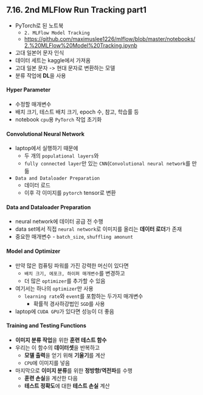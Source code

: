 ## 7.16. 2nd MLFlow Run Tracking part1
- PyTorch로 된 노트북
  - `2. MLFlow Model Tracking`
  - https://github.com/maximuslee1226/mlflow/blob/master/notebooks/2.%20MLFlow%20Model%20Tracking.ipynb
- 고대 일본어 문자 인식
- 데이터 세트는 kaggle에서 가져옴
- 고대 일본 문자 -> 현대 문자로 변환하는 모델
- 분류 작업에 **DL**을 사용

#### Hyper Parameter
- 수정할 매개변수
- 배치 크기, 테스트 배치 크기, epoch 수, 참고, 학습률 등
- notebook `cpu`용 `PyTorch` 작업 초기화

#### Convolutional Neural Network
- laptop에서 실행하기 때문에
  - 두 개의 `populational layers`와
  - `fully connected layer`만 있는 `CNN`(`Convolutional neural network`를 만듦
- `Data and Dataloader Preparation`
  - 데이터 로드
  - 이후 각 이미지를 `pytorch` tensor로 변환

#### Data and Dataloader Preparation
- neural network에 데이터 공급 전 수행
- data set에서 직접 `neural network`로 이미지를 올리는 **데이터 로더**가 존재
- 중요한 매개변수 - `batch_size`, `shuffling amonunt`

#### Model and Optimizer
- 만약 많은 컴퓨팅 파워를 가진 강력한 머신이 있다면
  - `배치 크기, 에포크, 하이퍼 매개변수`를 변경하고
  - 더 많은 `optimizer`를 추가할 수 있음
- 여기서는 하나의 `optimizer`만 사용
  - `learning rate`와 `event`를 포함하는 두가지 매개변수
    - 확률적 경사하강법인 `SGD`를 사용
- laptop에 `CUDA GPU`가 있다면 성능이 더 좋음

#### Training and Testing Functions
- **이미지 분류 작업**을 위한 **훈련 테스트 함수**
- 우리는 이 함수의 **데이터셋**을 반복하고
  - **모델 출력**을 얻기 위해 **기울기**를 계산
  - `CPU`에 이미지를 넣음
- 마지막으로 **이미지 분류**를 위한 **정방향/역전파**를 수행
  - **훈련 손실**을 계산한 다음
  - **테스트 정확도**에 대한 **테스트 손실** 계산